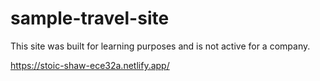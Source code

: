 # sample-travel-site

This site was built for learning purposes and is not active for a company.

https://stoic-shaw-ece32a.netlify.app/
